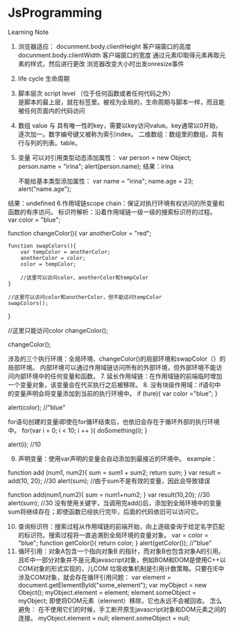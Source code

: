 JsProgramming
=============


Learning Note

1. 浏览器适应：
    docunment.body.clientHeight  客户端窗口的高度
    docunment.body.clientWidth   客户端窗口的宽度
    通过元素ID取得元素再取元素的样式，然后进行更改
    浏览器改变大小时出发onresize事件
2. life cycle 生命周期
3. 脚本层次 script level （位于任何函数或者任何代码之外）   
   是脚本的最上层，就在<script></script>标签里。被视为全局的，生命周期与脚本一样，而且能被任何页面内的代码访问
4. 数组
   value 与 具有唯一性的key，需要以key访问value。key通常以0开始，逐次加一。数字编号键又被称为索引index。
   二维数组：数组里的数组，具有行与列的列表。table。
5. 变量
   可以对引用类型动态添加属性：
   var person = new Object;
   person.name = "irina";
   alert(person.name);
结果：irina

    不能给基本类型添加属性：
    var name = "irina";
    name.age = 23;
    alert("name.age");
    
结果：undefined
6.作用域链scope chain：保证对执行环境有权访问的所变量和函数的有序访问。
  标识符解析：沿着作用域链一级一级的搜索标识符的过程。
  var color = "blue";
  
  function changeColor(){
    var anotherColor = "red";
    
    function swapColors(){
        var tempColor = anotherColor;
        anotherColor = color;
        color = tempColor;
        
        //这里可以访问color、anotherColor和tempColor
    }
    
    //这里可以访问color和anotherColor，但不能访问tempColor
    swapColors();
  }
  
  //这里只能访问color
  changeColor();
  
  changeColor();
  
涉及的三个执行环境：全局环境、changeColor()的局部环境和swapColor（）的局部环境。
  内部环境可以通过作用域链访问所有的外部环境，但外部环境不能访问内部环境中的任何变量和函数。
7. 延长作用域链：在作用域链的前端临时增加一个变量对象，该变量会在代买执行之后被移除。
8. 没有块级作用域：if语句中的变量声明会将变量添加到当前的执行环境中。
  if (ture){
    var color ="blue";
}

alert(color);  //"blue"

for语句创建的变量i即使在for循环结束后，也依旧会存在于循环外部的执行环境中。
  for(var i = 0; i < 10; i ++ ){
  doSomething(i);
  }
  
  alert(i);  //10
  
9. 声明变量：使用var声明的变量会自动添加到最接近的环境中。
example：

function add (num1, num2){
  sum = sum1 + sum2;
  return sum;
}
var result = add(10, 20);  //30
alert(sum);   //由于sum不是有效的变量，因此会导致错误


function add(num1,num2){
sum = num1+num2;
}
var result(10,20); //30
alert(sum);         //30
没有使用关键字，当调用完add()后，添加到全局环境中的变量sum将继续存在；即使函数已经执行完毕，后面的代码依旧可以访问它。

10. 查询标识符：搜索过程从作用域链的前端开始，向上逐级查询于给定名字匹配的标识符。搜索过程将一直追溯到全局环境的变量对象。
    var = color = "blue";
    function getColor(){
    return color;
}
alert(getColor()); //"blue"
11. 循环引用：对象A包含一个指向对象B 的指针，而对象B也包含对象A的引用。
    且IE中一部分对象并不是元素javascript对象，例如BOM和DOM是使用C++以COM对象的形式实现的，儿COM 垃圾收集机制是引用计数策略。只要在IE中涉及COM对象，就会存在循环引用问题：
    var element = document.getElementById("some_element");
    var myObject = new Obejct();
    myObject.element = element;
    element.someObject = myObject;
即使将DOM元素（element）移除，它也永远不会被回收。
怎么避免：
    在不使用它们的时候，手工断开原生javascript对象和DOM元素之间的连接。
    myObject.element = null;
    element.someObject = null;
